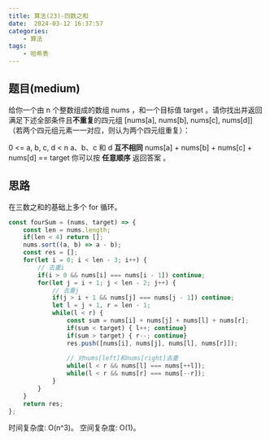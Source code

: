 ```yaml
---
title: 算法(23)-四数之和
date:  2024-03-12 16:37:57
categories:
    - 算法
tags:
    - 哈希表
---
```


## 题目(medium)

给你一个由 n 个整数组成的数组 nums ，和一个目标值 target 。请你找出并返回满足下述全部条件且**不重复**的四元组 [nums[a], nums[b], nums[c], nums[d]] （若两个四元组元素一一对应，则认为两个四元组重复）：

0 <= a, b, c, d < n
a、b、c 和 d **互不相同**
nums[a] + nums[b] + nums[c] + nums[d] == target
你可以按 **任意顺序** 返回答案 。

<!-- more -->

## 思路

在三数之和的基础上多个 for 循环。

```javascript
const fourSum = (nums, target) => {
    const len = nums.length;
    if(len < 4) return [];
    nums.sort((a, b) => a - b);
    const res = [];
    for(let i = 0; i < len - 3; i++) {
        // 去重i
        if(i > 0 && nums[i] === nums[i - 1]) continue;
        for(let j = i + 1; j < len - 2; j++) {
            // 去重j
            if(j > i + 1 && nums[j] === nums[j - 1]) continue;
            let l = j + 1, r = len - 1;
            while(l < r) {
                const sum = nums[i] + nums[j] + nums[l] + nums[r];
                if(sum < target) { l++; continue}
                if(sum > target) { r--; continue}
                res.push([nums[i], nums[j], nums[l], nums[r]]);
        
                // 对nums[left]和nums[right]去重
                while(l < r && nums[l] === nums[++l]);
                while(l < r && nums[r] === nums[--r]);
            }
        } 
    }
    return res;
};
```

时间复杂度: O(n^3)。
空间复杂度: O(1)。
